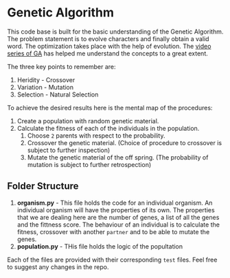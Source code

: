 # Genetic Algorithm

This code base is built for the basic understanding of the Genetic Algorithm. The problem statement is to evolve characters and finally obtain a valid word. The optimization takes place with the help of evolution. The [video series of GA](https://youtu.be/9zfeTw-uFCw) has helped me understand the concepts to a great extent.

The three key points to remember are:
1. Heridity - Crossover
2. Variation - Mutation
3. Selection - Natural Selection

To achieve the desired results here is the mental map of the procedures:
1. Create a population with random genetic material.
2. Calculate the fitness of each of the individuals in the population.
    1. Choose `2` parents with respect to the probability.
    2. Crossover the genetic material. (Choice of procedure to crossover is subject to further inspection)
    3. Mutate the genetic material of the off spring. (The probability of mutation is subject to further retrospection)

## Folder Structure
1. **organism.py** - This file holds the code for an individual organism. An individual organism will have the properties of its own. The properties that we are dealing here are the number of genes, a list of all the genes and the fittness score. The behaviour of an individual is to calculate the fitness, crossover with another `partner` and to be able to mutate the genes.
2. **population.py** - THis file holds the logic of the popultation

Each of the files are provided with their corresponding `test` files. Feel free to suggest any changes in the repo.
